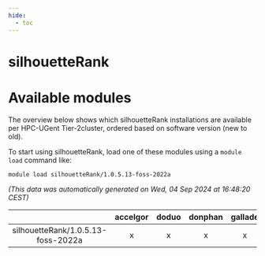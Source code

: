 ```yaml
---
hide:
  - toc
---
```


silhouetteRank
==============

# Available modules


The overview below shows which silhouetteRank installations are available per HPC-UGent Tier-2cluster, ordered based on software version (new to old).

To start using silhouetteRank, load one of these modules using a `module load` command like:

```shell
module load silhouetteRank/1.0.5.13-foss-2022a
```

*(This data was automatically generated on Wed, 04 Sep 2024 at 16:48:20 CEST)*  

| |accelgor|doduo|donphan|gallade|joltik|shinx|skitty|
| :---: | :---: | :---: | :---: | :---: | :---: | :---: | :---: |
|silhouetteRank/1.0.5.13-foss-2022a|x|x|x|x|x|-|x|
